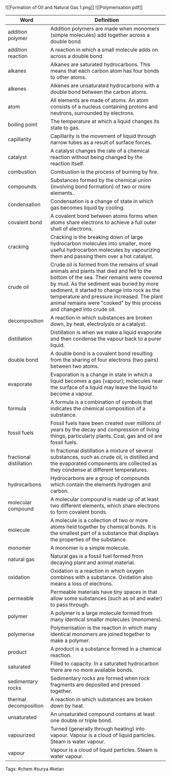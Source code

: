 ![[Formation of Oil and Natural Gas 1.png]]
![[Polymerisation.pdf]]

| Word                    | Definition                                                                                                                                                                                                                                                                                                                                                 |
| ----------------------- | ---------------------------------------------------------------------------------------------------------------------------------------------------------------------------------------------------------------------------------------------------------------------------------------------------------------------------------------------------------- |
| addition polymer        | Addition polymers are made when monomers (simple molecules) add together across a double bond.                                                                                                                                                                                                                                                             |
| addition reaction       | A reaction in which a small molecule adds on across a double bond.                                                                                                                                                                                                                                                                                         |
| alkanes                 | Alkanes are saturated hydrocarbons. This means that each carbon atom has four bonds to other atoms.                                                                                                                                                                                                                                                        |
| alkenes                 | Alkenes are unsaturated hydrocarbons with a double bond between the carbon atoms.                                                                                                                                                                                                                                                                          |
| atom                    | All elements are made of atoms. An atom consists of a nucleus containing protons and neutrons, surrounded by electrons.                                                                                                                                                                                                                                    |
| boiling point           | The temperature at which a liquid changes its state to gas.                                                                                                                                                                                                                                                                                                |
| capillarity             | Capillarity is the movement of liquid through narrow tubes as a result of surface forces.                                                                                                                                                                                                                                                                  |
| catalyst                | A catalyst changes the rate of a chemical reaction without being changed by the reaction itself.                                                                                                                                                                                                                                                           |
| combustion              | Combustion is the process of burning by fire.                                                                                                                                                                                                                                                                                                              |
| compounds               | Substances formed by the chemical union (involving bond formation) of two or more elements..                                                                                                                                                                                                                                                               |
| condensation            | Condensation is a change of state in which gas becomes liquid by cooling.                                                                                                                                                                                                                                                                                  |
| covalent bond           | A covalent bond between atoms forms when atoms share electrons to achieve a full outer shell of electrons.                                                                                                                                                                                                                                                 |
| cracking                | Cracking is the breaking down of large hydrocarbon molecules into smaller, more useful hydrocarbon molecules by vapourizing them and passing them over a hot catalyst.                                                                                                                                                                                     |
| crude oil               | Crude oil is formed from the remains of small animals and plants that died and fell to the bottom of the sea. Their remains were covered by mud. As the sediment was buried by more sediment, it started to change into rock as the temperature and pressure increased. The plant animal remains were "cooked" by this process and changed into crude oil. |
| decomposition           | A reaction in which substances are broken down, by heat, electrolysis or a catalyst.                                                                                                                                                                                                                                                                       |
| distillation            | Distillation is when we make a liquid evaporate and then condense the vapour back to a purer liquid.                                                                                                                                                                                                                                                       |
| double bond             | A double bond is a covalent bond resulting from the sharing of four electrons (two pairs) between two atoms.                                                                                                                                                                                                                                               |
| evaporate               | Evaporation is a change in state in which a liquid becomes a gas (vapour); molecules near the surface of a liquid may leave the liquid to become a vapour.                                                                                                                                                                                                 |
| formula                 | A formula is a combination of symbols that indicates the chemical composition of a substance.                                                                                                                                                                                                                                                              |
| fossil fuels            | Fossil fuels have been created over millions of years by the decay and compression of living things, particularly plants. Coal, gas and oil are fossil fuels.                                                                                                                                                                                              |
| fractional distillation | In fractional distillation a mixture of several substances, such as crude oil, is distilled and the evaporated components are collected as they condense at different temperatures.                                                                                                                                                                        |
| hydrocarbons            | Hydrocarbons are a group of compounds which contain the elements hydrogen and carbon.                                                                                                                                                                                                                                                                      |
| molecular compound      | A molecular compound is made up of at least two different elements, which share electrons to form covalent bonds.                                                                                                                                                                                                                                          |
| molecule                | A molecule is a collection of two or more atoms held together by chemical bonds. It is the smallest part of a substance that displays the properties of the substance.                                                                                                                                                                                     |
| monomer                 | A monomer is a simple molecule.                                                                                                                                                                                                                                                                                                                            |
| natural gas             | Natural gas is a fossil fuel formed from decaying plant and animal material.                                                                                                                                                                                                                                                                               |
| oxidation               | Oxidation is a reaction in which oxygen combines with a substance. Oxidation also means a loss of electrons.                                                                                                                                                                                                                                               |
| permeable               | Permeable materials have tiny spaces in that allow some substances (such as oil and water) to pass through.                                                                                                                                                                                                                                                |
| polymer                 | A polymer is a large molecule formed from many identical smaller molecules (monomers).                                                                                                                                                                                                                                                                     |
| polymerise              | Polymerisation is the reaction in which many identical monomers are joined together to make a polymer.                                                                                                                                                                                                                                                     |
| product                 | A product is a substance formed in a chemical reaction.                                                                                                                                                                                                                                                                                                    |
| saturated               | Filled to capacity. In a saturated hydrocarbon there are no more available bonds.                                                                                                                                                                                                                                                                          |
| sedimentary rocks       | Sedimentary rocks are formed when rock fragments are deposited and pressed together.                                                                                                                                                                                                                                                                       |
| thermal decomposition   | A reaction in which substances are broken down by heat.                                                                                                                                                                                                                                                                                                    |
| unsaturated             | An unsaturated compound contains at least one double or triple bond.                                                                                                                                                                                                                                                                                       |
| vapourized              | Turned (generally through heating) into vapour. Vapour is a cloud of liquid particles. Steam is water vapour.                                                                                                                                                                                                                                              |
| vapour                  | Vapour is a cloud of liquid particles. Steam is water vapour.                                                                                                                                                                                                                                                                                              |

Tags: #chem #surya #ketan 